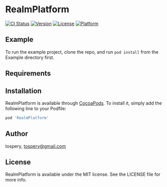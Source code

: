 # RealmPlatform

[![CI Status](https://img.shields.io/travis/tospery/RealmPlatform.svg?style=flat)](https://travis-ci.org/tospery/RealmPlatform)
[![Version](https://img.shields.io/cocoapods/v/RealmPlatform.svg?style=flat)](https://cocoapods.org/pods/RealmPlatform)
[![License](https://img.shields.io/cocoapods/l/RealmPlatform.svg?style=flat)](https://cocoapods.org/pods/RealmPlatform)
[![Platform](https://img.shields.io/cocoapods/p/RealmPlatform.svg?style=flat)](https://cocoapods.org/pods/RealmPlatform)

## Example

To run the example project, clone the repo, and run `pod install` from the Example directory first.

## Requirements

## Installation

RealmPlatform is available through [CocoaPods](https://cocoapods.org). To install
it, simply add the following line to your Podfile:

```ruby
pod 'RealmPlatform'
```

## Author

tospery, tospery@gmail.com

## License

RealmPlatform is available under the MIT license. See the LICENSE file for more info.
